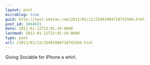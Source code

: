 ```yaml
---
layout: post
microblog: true
guid: http://twit.vmstan.com/2011/01/12/25401984718741504.html
post_id: 3044831
date: 2011-01-12T22:01:19-0600
lastmod: 2011-01-12T22:01:19-0600
type: post
url: /2011/01/12/25401984718741504.html
---
```

Giving Sociable for iPhone a whirl.
